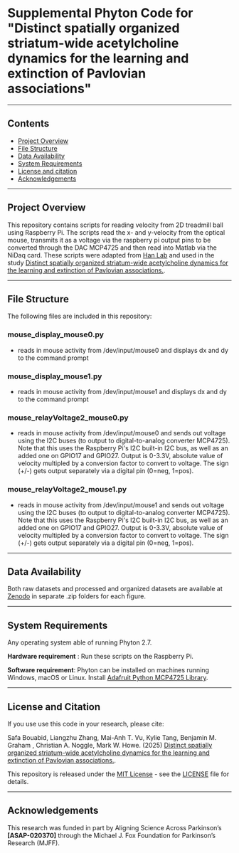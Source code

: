 # Supplemental Phyton Code for "Distinct spatially organized striatum-wide acetylcholine dynamics for the learning and extinction of Pavlovian associations"

------------------
## Contents
* [Project Overview](#project-overview)
* [File Structure](#file-structure)
* [Data Availability](#data-availability)
* [System Requirements](#system-requirements)
* [License and citation](#license-and-citation)
* [Acknowledgements](#acknowledgements)

------------------
## Project Overview

This repository contains scripts for reading velocity from 2D treadmill ball using Raspberry Pi. The scripts read the x- and y-velocity from the optical mouse, transmits it as a voltage via the raspberry pi output pins to be converted through the DAC MCP4725 and then read into Matlab via the NiDaq card. These scripts were adapted from [Han Lab](https://github.com/HanLabBU/movement_recording/mouse_relay_voltage.py) and used in the study [Distinct spatially organized striatum-wide acetylcholine dynamics for the learning and extinction of Pavlovian associations.](https://www.nature.com/articles/s41467-025-60462-5).

------------------
## File Structure

The following files are included in this repository:

### mouse_display_mouse0.py
- reads in mouse activity from /dev/input/mouse0 and displays dx and dy to the command prompt

### mouse_display_mouse1.py
- reads in mouse activity from /dev/input/mouse1 and displays dx and dy to the command prompt

### mouse_relayVoltage2_mouse0.py
- reads in mouse activity from /dev/input/mouse0 and sends out voltage using the I2C buses (to output to digital-to-analog converter MCP4725). Note that this uses the Raspberry Pi's I2C built-in I2C bus, as well as an added one on GPIO17 and GPIO27. Output is 0-3.3V, absolute value of velocity multipled by a conversion factor to convert to voltage. The sign (+/-) gets output separately via a digital pin (0=neg, 1=pos).

### mouse_relayVoltage2_mouse1.py
- reads in mouse activity from /dev/input/mouse1 and sends out voltage using the I2C buses (to output to digital-to-analog converter MCP4725). Note that this uses the Raspberry Pi's I2C built-in I2C bus, as well as an added one on GPIO17 and GPIO27. Output is 0-3.3V, absolute value of velocity multipled by a conversion factor to convert to voltage. The sign (+/-) gets output separately via a digital pin (0=neg, 1=pos).

------------------
## Data Availability

Both raw datasets and processed and organized datasets are available at [Zenodo](https://zenodo.org/records/14728851) in separate .zip folders for each figure.

------------------
## System Requirements

Any operating system able of running Phyton 2.7. 

**Hardware requirement** : Run these scripts on the Raspberry Pi.

**Software requirement**:  Phyton can be installed on machines running Windows, macOS or Linux. Install [Adafruit Python MCP4725 Library](https://github.com/adafruit/Adafruit_Python_MCP4725). 

------------------
##  License and Citation
 
If you use use this code in your research, please cite: 

Safa Bouabid, Liangzhu Zhang, Mai-Anh T. Vu, Kylie Tang, Benjamin M. Graham , Christian A. Noggle, Mark W. Howe. (2025) [Distinct spatially organized striatum-wide acetylcholine dynamics for the learning and extinction of Pavlovian associations.](https://www.nature.com/articles/s41467-025-60462-5).

This repository is released under the [MIT License](https://opensource.org/license/mit) - see the [LICENSE](LICENSE) file for details.

------------------
## Acknowledgements

This research was funded in part by Aligning Science Across Parkinson’s **[ASAP-020370]** through the Michael J. Fox Foundation for Parkinson’s Research (MJFF).


